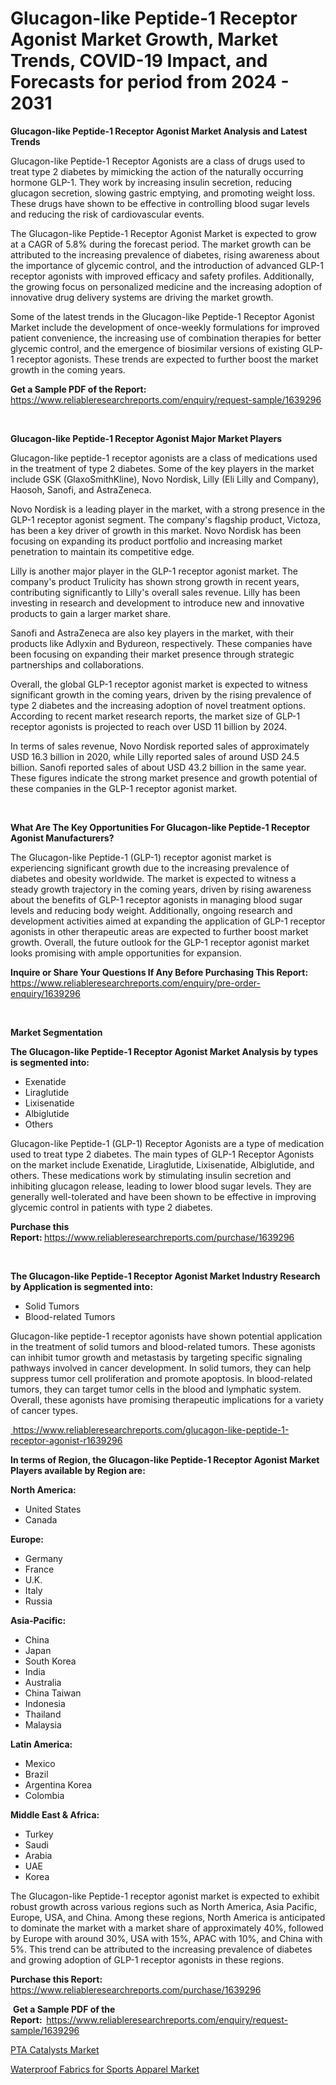 <p><h1>Glucagon-like Peptide-1 Receptor Agonist Market Growth, Market Trends, COVID-19 Impact, and Forecasts for period from 2024 - 2031</h1></p><p><strong>Glucagon-like Peptide-1 Receptor Agonist Market Analysis and Latest Trends</strong></p>
<p><p>Glucagon-like Peptide-1 Receptor Agonists are a class of drugs used to treat type 2 diabetes by mimicking the action of the naturally occurring hormone GLP-1. They work by increasing insulin secretion, reducing glucagon secretion, slowing gastric emptying, and promoting weight loss. These drugs have shown to be effective in controlling blood sugar levels and reducing the risk of cardiovascular events.</p><p>The Glucagon-like Peptide-1 Receptor Agonist Market is expected to grow at a CAGR of 5.8% during the forecast period. The market growth can be attributed to the increasing prevalence of diabetes, rising awareness about the importance of glycemic control, and the introduction of advanced GLP-1 receptor agonists with improved efficacy and safety profiles. Additionally, the growing focus on personalized medicine and the increasing adoption of innovative drug delivery systems are driving the market growth.</p><p>Some of the latest trends in the Glucagon-like Peptide-1 Receptor Agonist Market include the development of once-weekly formulations for improved patient convenience, the increasing use of combination therapies for better glycemic control, and the emergence of biosimilar versions of existing GLP-1 receptor agonists. These trends are expected to further boost the market growth in the coming years.</p></p>
<p><strong>Get a Sample PDF of the Report:&nbsp;</strong> <a href="https://www.reliableresearchreports.com/enquiry/request-sample/1639296">https://www.reliableresearchreports.com/enquiry/request-sample/1639296</a></p>
<p>&nbsp;</p>
<p><strong>Glucagon-like Peptide-1 Receptor Agonist Major Market Players</strong></p>
<p><p>Glucagon-like peptide-1 receptor agonists are a class of medications used in the treatment of type 2 diabetes. Some of the key players in the market include GSK (GlaxoSmithKline), Novo Nordisk, Lilly (Eli Lilly and Company), Haosoh, Sanofi, and AstraZeneca.</p><p>Novo Nordisk is a leading player in the market, with a strong presence in the GLP-1 receptor agonist segment. The company's flagship product, Victoza, has been a key driver of growth in this market. Novo Nordisk has been focusing on expanding its product portfolio and increasing market penetration to maintain its competitive edge.</p><p>Lilly is another major player in the GLP-1 receptor agonist market. The company's product Trulicity has shown strong growth in recent years, contributing significantly to Lilly's overall sales revenue. Lilly has been investing in research and development to introduce new and innovative products to gain a larger market share.</p><p>Sanofi and AstraZeneca are also key players in the market, with their products like Adlyxin and Bydureon, respectively. These companies have been focusing on expanding their market presence through strategic partnerships and collaborations.</p><p>Overall, the global GLP-1 receptor agonist market is expected to witness significant growth in the coming years, driven by the rising prevalence of type 2 diabetes and the increasing adoption of novel treatment options. According to recent market research reports, the market size of GLP-1 receptor agonists is projected to reach over USD 11 billion by 2024.</p><p>In terms of sales revenue, Novo Nordisk reported sales of approximately USD 16.3 billion in 2020, while Lilly reported sales of around USD 24.5 billion. Sanofi reported sales of about USD 43.2 billion in the same year. These figures indicate the strong market presence and growth potential of these companies in the GLP-1 receptor agonist market.</p></p>
<p>&nbsp;</p>
<p><strong>What Are The Key Opportunities For Glucagon-like Peptide-1 Receptor Agonist Manufacturers?</strong></p>
<p><p>The Glucagon-like Peptide-1 (GLP-1) receptor agonist market is experiencing significant growth due to the increasing prevalence of diabetes and obesity worldwide. The market is expected to witness a steady growth trajectory in the coming years, driven by rising awareness about the benefits of GLP-1 receptor agonists in managing blood sugar levels and reducing body weight. Additionally, ongoing research and development activities aimed at expanding the application of GLP-1 receptor agonists in other therapeutic areas are expected to further boost market growth. Overall, the future outlook for the GLP-1 receptor agonist market looks promising with ample opportunities for expansion.</p></p>
<p><strong>Inquire or Share Your Questions If Any Before Purchasing This Report:</strong> <a href="https://www.reliableresearchreports.com/enquiry/pre-order-enquiry/1639296">https://www.reliableresearchreports.com/enquiry/pre-order-enquiry/1639296</a></p>
<p>&nbsp;</p>
<p><strong>Market Segmentation</strong></p>
<p><strong>The Glucagon-like Peptide-1 Receptor Agonist Market Analysis by types is segmented into:</strong></p>
<p><ul><li>Exenatide</li><li>Liraglutide</li><li>Lixisenatide</li><li>Albiglutide</li><li>Others</li></ul></p>
<p><p>Glucagon-like Peptide-1 (GLP-1) Receptor Agonists are a type of medication used to treat type 2 diabetes. The main types of GLP-1 Receptor Agonists on the market include Exenatide, Liraglutide, Lixisenatide, Albiglutide, and others. These medications work by stimulating insulin secretion and inhibiting glucagon release, leading to lower blood sugar levels. They are generally well-tolerated and have been shown to be effective in improving glycemic control in patients with type 2 diabetes.</p></p>
<p><strong>Purchase this Report:&nbsp;</strong><a href="https://www.reliableresearchreports.com/purchase/1639296">https://www.reliableresearchreports.com/purchase/1639296</a></p>
<p>&nbsp;</p>
<p><strong>The Glucagon-like Peptide-1 Receptor Agonist Market Industry Research by Application is segmented into:</strong></p>
<p><ul><li>Solid Tumors</li><li>Blood-related Tumors</li></ul></p>
<p><p>Glucagon-like peptide-1 receptor agonists have shown potential application in the treatment of solid tumors and blood-related tumors. These agonists can inhibit tumor growth and metastasis by targeting specific signaling pathways involved in cancer development. In solid tumors, they can help suppress tumor cell proliferation and promote apoptosis. In blood-related tumors, they can target tumor cells in the blood and lymphatic system. Overall, these agonists have promising therapeutic implications for a variety of cancer types.</p></p>
<p><a href="https://www.reliableresearchreports.com/glucagon-like-peptide-1-receptor-agonist-r1639296">&nbsp;https://www.reliableresearchreports.com/glucagon-like-peptide-1-receptor-agonist-r1639296</a></p>
<p><strong>In terms of Region, the Glucagon-like Peptide-1 Receptor Agonist Market Players available by Region are:</strong></p>
<p>
    <p> <strong> North America: </strong>
        <ul>
            <li>United States</li>
            <li>Canada</li>
        </ul>
        </p> 
    <p> <strong> Europe: </strong>
        <ul>
            <li>Germany</li>
            <li>France</li>
            <li>U.K.</li>
            <li>Italy</li>
            <li>Russia</li>
        </ul>
        </p> 
    <p> <strong> Asia-Pacific: </strong>
        <ul>
            <li>China</li>
            <li>Japan</li>
            <li>South Korea</li>
            <li>India</li>
            <li>Australia</li>
            <li>China Taiwan</li>
            <li>Indonesia</li>
            <li>Thailand</li>
            <li>Malaysia</li>
        </ul>
        </p> 
    <p> <strong> Latin America: </strong>
        <ul>
            <li>Mexico</li>
            <li>Brazil</li>
            <li>Argentina Korea</li>
            <li>Colombia</li>
        </ul>
        </p> 
    <p> <strong> Middle East & Africa: </strong>
        <ul>
            <li>Turkey</li>
            <li>Saudi</li>
            <li>Arabia</li>
            <li>UAE</li>
            <li>Korea</li>
        </ul>
    </p>
    </p>
<p><p>The Glucagon-like Peptide-1 receptor agonist market is expected to exhibit robust growth across various regions such as North America, Asia Pacific, Europe, USA, and China. Among these regions, North America is anticipated to dominate the market with a market share of approximately 40%, followed by Europe with around 30%, USA with 15%, APAC with 10%, and China with 5%. This trend can be attributed to the increasing prevalence of diabetes and growing adoption of GLP-1 receptor agonists in these regions.</p></p>
<p><strong>Purchase this Report: </strong><a href="https://www.reliableresearchreports.com/purchase/1639296">https://www.reliableresearchreports.com/purchase/1639296</a></p>
<p>&nbsp;<strong>Get a Sample PDF of the Report:&nbsp;&nbsp;</strong><a href="https://www.reliableresearchreports.com/enquiry/request-sample/1639296">https://www.reliableresearchreports.com/enquiry/request-sample/1639296</a></p>
<p><strong></strong></p>
<p><p><a href="https://issuu.com/reportprime-2/docs/pta-catalysts-market-size-2030.pptx">PTA Catalysts Market</a></p><p><a href="https://copper-carbon-84f.notion.site/Waterproof-Fabrics-for-Sports-Apparel-Market-Furnishes-Information-on-Market-Share-Market-Trends-a-10ab1dd3262c42d58d63751e3bc775a3">Waterproof Fabrics for Sports Apparel Market</a></p></p>